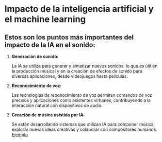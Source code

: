 # Impacto de la inteligencia artificial y el machine learning
## Estos son los puntos más importantes del impacto de la IA en el sonido:

1. **Generación de sonido:**

    La IA se utiliza para generar y sintetizar nuevos sonidos, lo que es útil en la producción musical y en la creación de efectos de sonido para diversas aplicaciones, desde videojuegos hasta películas. 
    
2. **Reconocimiento de voz:**

    Las tecnologías de reconocimiento de voz permiten comandos de voz precisos y aplicaciones como asistentes virtuales, contribuyendo a la interacción natural con dispositivos de audio.

3. **Creación de música asistida por IA:**

    Se están desarrollando sistemas que utilizan IA para componer música, explorar nuevas ideas creativas y colaborar con compositores humanos.
    [Ejemplo](https://elpais.com/cultura/2023-11-08/bad-bunny-carga-contra-una-cancion-creada-con-ia-si-les-gusta-esa-mierda-no-merecen-ser-mis-amigos.html#)
